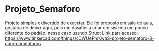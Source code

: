 # Projeto_Semaforo
Projeto simples e divertido de executar.
 Ele foi proposto em sala de aula, gostaria de deixar aqui, pois me dasafiei a criar um sistema um pouco diferente do padrão, nesse caso usando Struct
Link para acesso: https://www.tinkercad.com/things/cOWUePmKwaS-projeto-semaforo-3-com-comentarios
